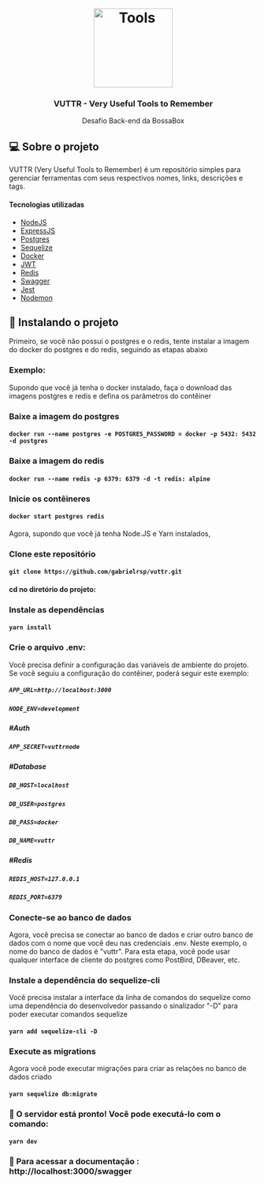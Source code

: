 
<h1 align="center">
  <img alt="Tools" src="https://www.integrant.com/wp-content/uploads/2015/02/icon-services-toolstechnologies.png" width="160px" />
</h1>

<h3 align="center">VUTTR - Very Useful Tools to Remember</h3>

<p align="center">Desafio Back-end da BossaBox</p>

## 💻 Sobre o projeto

 VUTTR (Very Useful Tools to Remember) é um repositório simples para gerenciar ferramentas com seus respectivos nomes, links, descrições e tags.

 #### Tecnologias utilizadas

  -  [NodeJS](https://nodejs.org/)
  -  [ExpressJS](https://expressjs.com/)
  -  [Postgres](https://postgresql.org/)
  -  [Sequelize](https://sequelize.org/master/)
  -  [Docker](https://www.docker.com/)
  -  [JWT](https://jwt.io/)
  -  [Redis](https://redis.io/)
  -  [Swagger](https://swagger.io/)
  -  [Jest](https://jestjs.io/)
  -  [Nodemon](https://nodemon.io/)


## 🔧 Instalando o projeto

Primeiro, se você não possui o postgres e o redis, tente instalar a imagem do docker do postgres e do redis, seguindo as etapas abaixo

### Exemplo:
Supondo que você já tenha o docker instalado, faça o download das imagens postgres e redis e defina os parâmetros do contêiner

### Baixe a imagem do postgres

#### `docker run --name postgres -e POSTGRES_PASSWORD = docker -p 5432: 5432 -d postgres`

### Baixe a imagem do redis

#### `docker run --name redis -p 6379: 6379 -d -t redis: alpine`

### Inicie os contêineres

#### `docker start postgres redis`


Agora, supondo que você já tenha Node.JS e Yarn instalados,

### Clone este repositório

#### `git clone https://github.com/gabrielrsp/vuttr.git`

#### cd no diretório do projeto:

### Instale as dependências

#### `yarn install`

### Crie o arquivo .env:

Você precisa definir a configuração das variáveis de ambiente do projeto. Se você seguiu a configuração do contêiner, poderá seguir este exemplo:


##### `APP_URL=http://localhost:3000`
##### `NODE_ENV=development`

##### #Auth

##### `APP_SECRET=vuttrnode`

##### #Database

##### `DB_HOST=localhost`
##### `DB_USER=postgres`
##### `DB_PASS=docker`
##### `DB_NAME=vuttr`

##### #Redis

##### `REDIS_HOST=127.0.0.1`
##### `REDIS_PORT=6379`


### Conecte-se ao banco de dados

Agora, você precisa se conectar ao banco de dados e criar outro banco de dados com o nome que você deu nas credenciais .env. Neste exemplo, o nome do banco de dados é "vuttr". Para esta etapa, você pode usar qualquer interface de cliente do postgres como PostBird, DBeaver, etc.


### Instale a dependência do sequelize-cli

Você precisa instalar a interface da linha de comandos do sequelize como uma dependência do desenvolvedor passando o sinalizador "-D" para poder executar comandos sequelize

#### `yarn add sequelize-cli -D`

### Execute as migrations

Agora você pode executar migrações para criar as relações no banco de dados criado

#### `yarn sequelize db:migrate`

### 🚀 O servidor está pronto! Você pode executá-lo com o comando:

#### `yarn dev`

### 📜 Para acessar a documentação : http://localhost:3000/swagger

